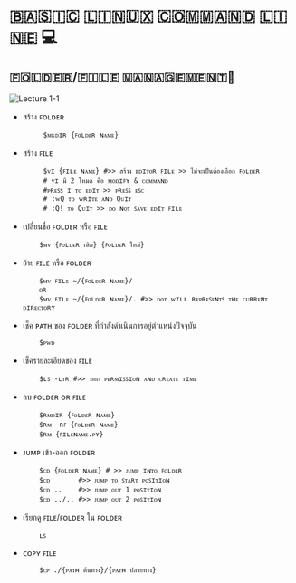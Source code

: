 # **​🇧​​🇦​​🇸​​🇮​​🇨​ ​🇱​​🇮​​🇳​​🇺​​🇽​ ​🇨​​🇴​​🇲​​🇲​​🇦​​🇳​​🇩​ ​🇱​​🇮​​🇳​​🇪​ 💻**

## **​🇫​​🇴​​🇱​​🇩​​🇪​​🇷​/​🇫​​🇮​​🇱​​🇪​ ​🇲​​🇦​​🇳​​🇦​​🇬​​🇪​​🇲​​🇪​​🇳​​🇹​📁**

![Lecture 1-1](https://github.com/nxxk23/AIPrototype2023/assets/108257495/9be0336e-cd00-4fca-bb48-990df9e6c9ab)

* สร้าง ꜰᴏʟᴅᴇʀ
   ```
        $ᴍᴋᴅɪʀ {ꜰᴏʟᴅᴇʀ ɴᴀᴍᴇ}
   ```
    
 * สร้าง ꜰɪʟᴇ
   ```
        $ᴠɪ {ꜰɪʟᴇ ɴᴀᴍᴇ} #>> สร้าง ᴇᴅɪᴛᴏʀ ꜰɪʟᴇ >> ไม่จะเป็นต้องเลือก ꜰᴏʟᴅᴇʀ
        # ᴠɪ มี 2 โหมด คือ ᴍᴏᴅɪꜰʏ & ᴄᴏᴍᴍᴀɴᴅ
        #ᴘʀᴇꜱꜱ ɪ ᴛᴏ ᴇᴅɪᴛ >> ᴘʀᴇꜱꜱ ᴇꜱᴄ
        # :ᴡQ ᴛᴏ ᴡʀɪᴛᴇ ᴀɴᴅ Qᴜɪᴛ
        # :Q! ᴛᴏ Qᴜɪᴛ >> ᴅᴏ ɴᴏᴛ ꜱᴀᴠᴇ ᴇᴅɪᴛ ꜰɪʟᴇ
   ```
    
 * เปลี่ยนชื่อ ꜰᴏʟᴅᴇʀ หรือ ꜰɪʟᴇ
    ```
        $ᴍᴠ {ꜰᴏʟᴅᴇʀ เดิม} {ꜰᴏʟᴅᴇʀ ใหม่}
    ```
 * ย้าย ꜰɪʟᴇ หรือ ꜰᴏʟᴅᴇʀ
    ```
        $ᴍᴠ ꜰɪʟᴇ ~/{ꜰᴏʟᴅᴇʀ ɴᴀᴍᴇ}/
        ᴏʀ
        $ᴍᴠ ꜰɪʟᴇ ~/{ꜰᴏʟᴅᴇʀ ɴᴀᴍᴇ}/. #>> ᴅᴏᴛ ᴡɪʟʟ ʀᴇᴘʀᴇꜱᴇɴᴛꜱ ᴛʜᴇ ᴄᴜʀʀᴇɴᴛ ᴅɪʀᴇᴄᴛᴏʀʏ
    ```
    
 * เช็ค ᴘᴀᴛʜ ของ ꜰᴏʟᴅᴇʀ ที่กำลังดำเนินการอยู่ตำแหน่งปัจจุบัน
    ```
        $ᴘᴡᴅ
    ```
    
 * เช็ครายละเอียดของ ꜰɪʟᴇ
    ```
        $ʟꜱ -ʟᴛʀ #>> บอก ᴘᴇʀᴍɪꜱꜱɪᴏɴ ᴀɴᴅ ᴄʀᴇᴀᴛᴇ ᴛɪᴍᴇ
    ```
    
 * ลบ ꜰᴏʟᴅᴇʀ ᴏʀ ꜰɪʟᴇ
    ```
        $ʀᴍᴅɪʀ {ꜰᴏʟᴅᴇʀ ɴᴀᴍᴇ}
        $ʀᴍ -ʀꜰ {ꜰᴏʟᴅᴇʀ ɴᴀᴍᴇ}
        $ʀᴍ {ꜰɪʟᴇɴᴀᴍᴇ.ᴘʏ}
    ```
    
 * ᴊᴜᴍᴘ เข้า-ออก ꜰᴏʟᴅᴇʀ
    ```
        $ᴄᴅ {ꜰᴏʟᴅᴇʀ ɴᴀᴍᴇ} # >> ᴊᴜᴍᴘ ɪɴᴛᴏ ꜰᴏʟᴅᴇʀ
        $ᴄᴅ       #>> ᴊᴜᴍᴘ ᴛᴏ ꜱᴛᴀʀᴛ ᴘᴏꜱɪᴛɪᴏɴ
        $ᴄᴅ ..    #>> ᴊᴜᴍᴘ ᴏᴜᴛ 1 ᴘᴏꜱɪᴛɪᴏɴ 
        $ᴄᴅ ../.. #>> ᴊᴜᴍᴘ ᴏᴜᴛ 2 ᴘᴏꜱɪᴛɪᴏɴ  
    ```
    
 * เรียกดู ꜰɪʟᴇ/ꜰᴏʟᴅᴇʀ ใน ꜰᴏʟᴅᴇʀ
    ```
        ʟꜱ
    ```
    
 * ᴄᴏᴘʏ ꜰɪʟᴇ
    ```
        $ᴄᴘ ./{ᴘᴀᴛʜ ต้นทาง}/{ᴘᴀᴛʜ ปลายทาง}
    ```
